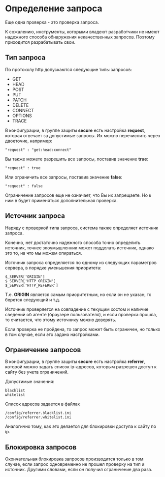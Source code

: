 # Определение запроса

Еще одна проверка - это проверка запроса.

К сожалению, инструменты, которыми владеют разработчики не имеют надежного способа обнаружения некачественных запросов. Поэтому приходится разрабатывать свои.

## Тип запроса

По протоколу http допускаются следующие типы запросов:

* GET
* HEAD
* POST
* PUT
* PATCH
* DELETE
* CONNECT
* OPTIONS
* TRACE

В конфигурации, в группе защиты **secure** есть настройка **request**, которая отвечает за допустимые запросы. Их можно перечислить через двоеточие, например:

	"request" : "get:head:connect"

Вы также можете разрешить все запросы, поставив значение **true**:

	"request" : true

Или ограничить все запросы, поставив значение **false**:

	"request" : false

Ограничение запросов еще не означает, что Вы их запрещаете. Но к ним в будет применяться дополнительная проверка.

## Источник запроса

Наряду с проверкой типа запроса, система также определяет источник запроса.

Конечно, нет достаточно надежного способа точно определить источник, точнее злоумышленник может подделать источник, однако это то, на что мы можем опираться.

Источник запроса определяется по одному из следующих параметров сервера, в порядке уменьшения приоритета:

	$_SERVER['ORIGIN']
	$_SERVER['HTTP_ORIGIN']
	$_SERVER['HTTP_REFERER']

Т.е. **ORIGIN** является самым приоритетным, но если он не указан, то берется следующий и т.д.

Источник проверяется на совпадение с текущим хостом и наличие сведений об агенте (браузере пользователя), и если проверка прошла, то считается, что этому источнику можно доверять.

Если проверка не пройдена, то запрос может быть ограничен, но только в том случае, если это задано настройками.

## Ограничение запросов

В конфигурации, в группе защиты **secure** есть настройка **referrer**, которой можно задать список ip-адресов, которым разрешен доступ к сайту без учета ограничений.

Допустимые значения:

	blacklist
	whitelist

Список адресов задается в файлах

	/config/referrer.blacklist.ini
	/config/referrer.whitelist.ini

Аналогично тому, как это делается для блокировки доступа к сайту по ip.

## Блокировка запросов

Окончательная блокировка запросов производится только в том случае, если запрос одновременно не прошел проверку на тип и источник. Другими словами, если он получил ограничение два раза.
